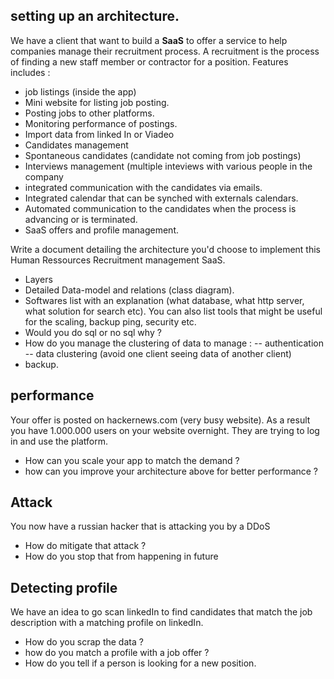 ## setting up an architecture.

We have a client that want to build a **SaaS** to offer a service to help companies manage their recruitment process. A recruitment is the process of finding a new staff member or contractor for a position. Features includes : 

- job listings (inside the app)
- Mini website for listing job posting.
- Posting jobs to other platforms.
- Monitoring performance of postings.
- Import data from linked In or Viadeo
- Candidates management
- Spontaneous candidates (candidate not coming from job postings)
- Interviews management (multiple inteviews with various people in the company
- integrated communication with the candidates via emails.
- Integrated calendar that can be synched with externals calendars.
- Automated communication to the candidates when the process is advancing or is terminated.
- SaaS offers and profile management.


Write a document detailing the architecture you'd choose to implement this Human Ressources Recruitment management SaaS.
- Layers
- Detailed Data-model and relations (class diagram).
- Softwares list with an explanation (what database, what http server, what solution for search etc). You can also list tools that might be useful for the scaling, backup ping, security etc.
- Would you do sql or no sql why ?
- How do you manage the clustering of data to manage :
-- authentication
-- data clustering (avoid one client seeing data of another client)
- backup.


## performance

Your offer is posted on hackernews.com (very busy website). As a result you have 1.000.000 users on your website overnight. They are trying to log in and use the platform.
- How can you scale your app to match the demand ?
- how can you improve your architecture above for better performance ?


## Attack

You now have a russian hacker that is attacking you by a DDoS

- How do mitigate that attack ?
- How do you stop that from happening in future


## Detecting profile 

We have an idea to go scan linkedIn to find candidates that match the job description with a matching profile on linkedIn. 
- How do you scrap the data ? 
- how do you match a profile with a job offer ?
- How do you tell if a person is looking for a new position.

